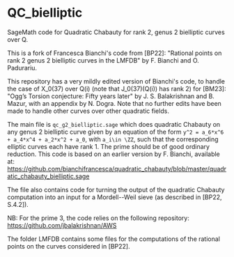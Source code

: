 # QC_bielliptic
SageMath code for Quadratic Chabauty for rank 2, genus 2 bielliptic curves over Q.

This is a fork of Francesca Bianchi's code from [BP22]: "Rational points on rank 2 genus 2 bielliptic curves in the LMFDB" by F. Bianchi and O. Padurariu. 

This repository has a very mildly edited version of Bianchi's code, to handle the case of X_0(37) over Q(i) (note that J_0(37)(Q(i)) has rank 2) for [BM23]: "Ogg’s Torsion conjecture: Fifty years later" by J. S. Balakrishnan and B. Mazur, with an appendix by N. Dogra. Note that no further edits have been made to handle other curves over other quadratic fields.

The main file is `qc_g2_bielliptic.sage` which does quadratic Chabauty on any genus 2 bielliptic curve given by an equation of the form `y^2 = a_6*x^6 + a_4*x^4 + a_2*x^2 + a_0`, with `a_i\in \ZZ`, such that the corresponding elliptic curves each have rank 1. The prime should be of good ordinary reduction.
This code is based on an earlier version by F. Bianchi, available at: https://github.com/bianchifrancesca/quadratic_chabauty/blob/master/quadratic_chabauty_bielliptic.sage

The file also contains code for turning the output of the quadratic Chabauty computation into an input for a Mordell--Weil sieve (as described in [BP22, S.4.2]).

NB: For the prime 3, the code relies on the following repository: https://github.com/jbalakrishnan/AWS

The folder LMFDB contains some files for the computations of the rational points on the curves considered in [BP22].
